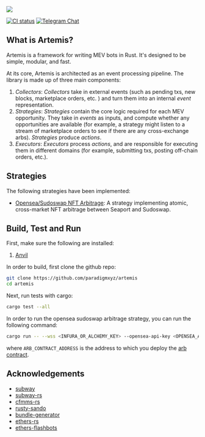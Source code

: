 
![](./assets/artemis.png)


[![CI status](https://github.com/paradigmxyz/reth/workflows/ci/badge.svg)][gh-ci]
[![Telegram Chat][tg-badge]][tg-url]

[gh-ci]: https://github.com/paradigmxyz/reth/actions/workflows/rust.yml
[tg-badge]: https://img.shields.io/badge/chat-telegram-blue

## What is Artemis?

Artemis is a framework for writing MEV bots in Rust. It's designed to be simple, modular, and fast. 

At its core, Artemis is architected as an event processing pipeline. The library is made up of three main components: 

1. *Collectors*: *Collectors* take in external events (such as pending txs, new blocks, marketplace orders, etc. ) and turn them into an internal *event* representation. 
2. *Strategies*: *Strategies* contain the core logic required for each MEV opportunity. They take in *events* as inputs, and compute whether any opportunities are available (for example, a strategy might listen to a stream of marketplace orders to see if there are any cross-exchange arbs). *Strategies* produce *actions*.
3. *Executors*: *Executors* process *actions*, and are responsible for executing them in different domains (for example, submitting txs, posting off-chain orders, etc.).

## Strategies 

The following strategies have been implemented: 

- [Opensea/Sudoswap NFT Arbitrage](/crates/strategies/opensea-sudo-arb/): A strategy implementing atomic, cross-market NFT arbitrage between Seaport and Sudoswap.

## Build, Test and Run

First, make sure the following are installed: 
1. [Anvil](https://github.com/foundry-rs/foundry/tree/master/crates/anvil#installing-from-source)

In order to build, first clone the github repo: 

```sh
git clone https://github.com/paradigmxyz/artemis
cd artemis
```

Next, run tests with cargo: 

```sh
cargo test --all
```

In order to run the opensea sudoswap arbitrage strategy, you can run the following command: 

```sh
cargo run -- --wss <INFURA_OR_ALCHEMY_KEY> --opensea-api-key <OPENSEA_API_KEY> --private-key <PRIVATE_KEY> --arb-contract-address <ARB_CONTRACT_ADDRESS> --bid-percentage <BID_PERCENTAGE>
```

where `ARB_CONTRACT_ADDRESS` is the address to which you deploy the [arb contract](/crates/strategies/opensea-sudo-arb/contracts/src/SudoOpenseaArb.sol).


## Acknowledgements

- [subway](https://github.com/libevm/subway)
- [subway-rs](https://github.com/refcell/subway-rs)
- [cfmms-rs](https://github.com/0xKitsune/cfmms-rs)
- [rusty-sando](https://github.com/mouseless-eth/rusty-sando)
- [bundle-generator](https://github.com/Alcibiades-Capital/mev_bundle_generator/blob/master/Cargo.toml)
- [ethers-rs](https://github.com/gakonst/ethers-rs)
- [ethers-flashbots](https://github.com/onbjerg/ethers-flashbots)



[tg-url]: https://t.me/artemis_devs
